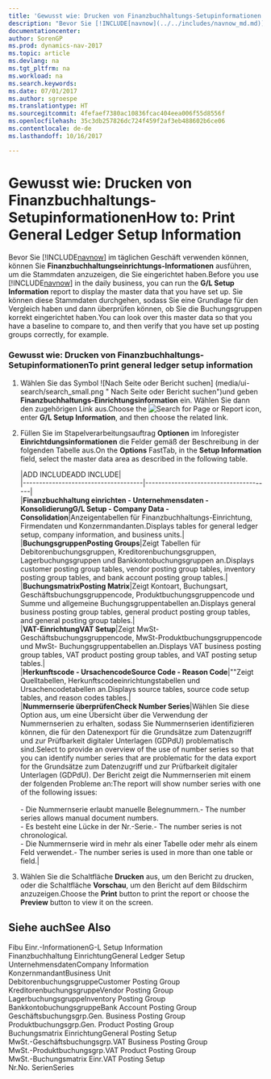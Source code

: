 ```yaml
---
title: 'Gewusst wie: Drucken von Finanzbuchhaltungs-Setupinformationen'
description: "Bevor Sie [!INCLUDE[navnow](../../includes/navnow_md.md)] im täglichen Geschäft verwenden können, können Sie **Finanzbuchhaltungseinrichtungs-Informationen** ausführen, um die Stammdaten anzuzeigen, die Sie eingerichtet haben. Sie können diese Stammdaten durchgehen, sodass Sie eine Grundlage für den Vergleich haben und dann überprüfen können, ob Sie die Buchungsgruppen korrekt eingerichtet haben."
documentationcenter: 
author: SorenGP
ms.prod: dynamics-nav-2017
ms.topic: article
ms.devlang: na
ms.tgt_pltfrm: na
ms.workload: na
ms.search.keywords: 
ms.date: 07/01/2017
ms.author: sgroespe
ms.translationtype: HT
ms.sourcegitcommit: 4fefaef7380ac10836fcac404eea006f55d8556f
ms.openlocfilehash: 35c3db257826dc724f459f2af3eb488602b6ce06
ms.contentlocale: de-de
ms.lasthandoff: 10/16/2017

---
```

# <a name="how-to-print-general-ledger-setup-information"></a><span data-ttu-id="f5bfa-104">Gewusst wie: Drucken von Finanzbuchhaltungs-Setupinformationen</span><span class="sxs-lookup"><span data-stu-id="f5bfa-104">How to: Print General Ledger Setup Information</span></span>
<span data-ttu-id="f5bfa-105">Bevor Sie [!INCLUDE[navnow](../../includes/navnow_md.md)] im täglichen Geschäft verwenden können, können Sie **Finanzbuchhaltungseinrichtungs-Informationen** ausführen, um die Stammdaten anzuzeigen, die Sie eingerichtet haben.</span><span class="sxs-lookup"><span data-stu-id="f5bfa-105">Before you use [!INCLUDE[navnow](../../includes/navnow_md.md)] in the daily business, you can run the **G/L Setup Information** report to display the master data that you have set up.</span></span> <span data-ttu-id="f5bfa-106">Sie können diese Stammdaten durchgehen, sodass Sie eine Grundlage für den Vergleich haben und dann überprüfen können, ob Sie die Buchungsgruppen korrekt eingerichtet haben.</span><span class="sxs-lookup"><span data-stu-id="f5bfa-106">You can look over this master data so that you have a baseline to compare to, and then verify that you have set up posting groups correctly, for example.</span></span>  
  
### <a name="to-print-general-ledger-setup-information"></a><span data-ttu-id="f5bfa-107">Gewusst wie: Drucken von Finanzbuchhaltungs-Setupinformationen</span><span class="sxs-lookup"><span data-stu-id="f5bfa-107">To print general ledger setup information</span></span>  
  
1.  <span data-ttu-id="f5bfa-108">Wählen Sie das Symbol ![Nach Seite oder Bericht suchen] (media/ui-search/search_small.png " Nach Seite oder Bericht suchen")und geben **Finanzbuchhaltungs-Einrichtungsinformation** ein. Wählen Sie dann den zugehörigen Link aus.</span><span class="sxs-lookup"><span data-stu-id="f5bfa-108">Choose the ![Search for Page or Report](media/ui-search/search_small.png "Search for Page or Report icon") icon, enter **G/L Setup Information**, and then choose the related link.</span></span>  
  
2.  <span data-ttu-id="f5bfa-109">Füllen Sie im Stapelverarbeitungsauftrag **Optionen** im Inforegister **Einrichtdungsinformationen** die Felder gemäß der Beschreibung in der folgenden Tabelle aus.</span><span class="sxs-lookup"><span data-stu-id="f5bfa-109">On the **Options** FastTab, in the **Setup Information** field, select the master data area as described in the following table.</span></span>  
  
    |<span data-ttu-id="f5bfa-110">ADD INCLUDE<!--[!INCLUDE[bp_optionsheading](../../includes/bp_tabledescription_md.md)]--></span><span class="sxs-lookup"><span data-stu-id="f5bfa-110">ADD INCLUDE<!--[!INCLUDE[bp_optionsheading](../../includes/bp_tabledescription_md.md)]--></span></span>|  
    |-------------------------------------|---------------------------------------|  
    |<span data-ttu-id="f5bfa-111">**Finanzbuchhaltung einrichten - Unternehmensdaten - Konsolidierung**</span><span class="sxs-lookup"><span data-stu-id="f5bfa-111">**G/L Setup - Company Data - Consolidation**</span></span>|<span data-ttu-id="f5bfa-112">Anzeigentabellen für Finanzbuchhaltungs-Einrichtung, Firmendaten und Konzernmandanten.</span><span class="sxs-lookup"><span data-stu-id="f5bfa-112">Displays tables for general ledger setup, company information, and business units.</span></span>|  
    |<span data-ttu-id="f5bfa-113">**Buchungsgruppen**</span><span class="sxs-lookup"><span data-stu-id="f5bfa-113">**Posting Groups**</span></span>|<span data-ttu-id="f5bfa-114">Zeigt Tabellen für Debitorenbuchungsgruppen, Kreditorenbuchungsgruppen, Lagerbuchungsgruppen und Bankkontobuchungsgruppen an.</span><span class="sxs-lookup"><span data-stu-id="f5bfa-114">Displays customer posting group tables, vendor posting group tables, inventory posting group tables, and bank account posting group tables.</span></span>|  
    |<span data-ttu-id="f5bfa-115">**Buchungsmatrix**</span><span class="sxs-lookup"><span data-stu-id="f5bfa-115">**Posting Matrix**</span></span>|<span data-ttu-id="f5bfa-116">Zeigt Kontoart, Buchungsart, Geschäftsbuchungsgruppencode, Produktbuchungsgruppencode und Summe und allgemeine Buchungsgruppentabellen an.</span><span class="sxs-lookup"><span data-stu-id="f5bfa-116">Displays general business posting group tables, general product posting group tables, and general posting group tables.</span></span>|  
    |<span data-ttu-id="f5bfa-117">**VAT-Einrichtung**</span><span class="sxs-lookup"><span data-stu-id="f5bfa-117">**VAT Setup**</span></span>|<span data-ttu-id="f5bfa-118">Zeigt MwSt-Geschäftsbuchungsgruppencode, MwSt-Produktbuchungsgruppencode und MwSt- Buchungsgruppentabellen an.</span><span class="sxs-lookup"><span data-stu-id="f5bfa-118">Displays VAT business posting group tables, VAT product posting group tables, and VAT posting setup tables.</span></span>|  
    |<span data-ttu-id="f5bfa-119">**Herkunftscode - Ursachencode**</span><span class="sxs-lookup"><span data-stu-id="f5bfa-119">**Source Code - Reason Code**</span></span>|<span data-ttu-id="f5bfa-120">""Zeigt Quelltabellen, Herkunftscodeeinrichtungstabellen und Ursachencodetabellen an.</span><span class="sxs-lookup"><span data-stu-id="f5bfa-120">Displays source tables, source code setup tables, and reason codes tables.</span></span>|  
    |<span data-ttu-id="f5bfa-121">**Nummernserie überprüfen**</span><span class="sxs-lookup"><span data-stu-id="f5bfa-121">**Check Number Series**</span></span>|<span data-ttu-id="f5bfa-122">Wählen Sie diese Option aus, um eine Übersicht über die Verwendung der Nummernserien zu erhalten, sodass Sie Nummernserien identifizieren können, die für den Datenexport für die Grundsätze zum Datenzugriff und zur Prüfbarkeit digitaler Unterlagen (GDPdU) problematisch sind.</span><span class="sxs-lookup"><span data-stu-id="f5bfa-122">Select to provide an overview of the use of number series so that you can identify number series that are problematic for the data export for the Grundsätze zum Datenzugriff und zur Prüfbarkeit digitaler Unterlagen (GDPdU).</span></span> <span data-ttu-id="f5bfa-123">Der Bericht zeigt die Nummernserien mit einem der folgenden Probleme an:</span><span class="sxs-lookup"><span data-stu-id="f5bfa-123">The report will show number series with one of the following issues:</span></span><br /><br /> <span data-ttu-id="f5bfa-124">-   Die Nummernserie erlaubt manuelle Belegnummern.</span><span class="sxs-lookup"><span data-stu-id="f5bfa-124">-   The number series allows manual document numbers.</span></span><br /><span data-ttu-id="f5bfa-125">-   Es besteht eine Lücke in der Nr.-Serie.</span><span class="sxs-lookup"><span data-stu-id="f5bfa-125">-   The number series is not chronological.</span></span><br /><span data-ttu-id="f5bfa-126">-   Die Nummernserie wird in mehr als einer Tabelle oder mehr als einem Feld verwendet.</span><span class="sxs-lookup"><span data-stu-id="f5bfa-126">-   The number series is used in more than one table or field.</span></span>|  
  
3.  <span data-ttu-id="f5bfa-127">Wählen Sie die Schaltfläche **Drucken** aus, um den Bericht zu drucken, oder die Schaltfläche **Vorschau**, um den Bericht auf dem Bildschirm anzuzeigen.</span><span class="sxs-lookup"><span data-stu-id="f5bfa-127">Choose the **Print** button to print the report or choose the **Preview** button to view it on the screen.</span></span>  
  
## <a name="see-also"></a><span data-ttu-id="f5bfa-128">Siehe auch</span><span class="sxs-lookup"><span data-stu-id="f5bfa-128">See Also</span></span>  
 <span data-ttu-id="f5bfa-129">Fibu Einr.-Informationen</span><span class="sxs-lookup"><span data-stu-id="f5bfa-129">G-L Setup Information</span></span>   
 <span data-ttu-id="f5bfa-130">Finanzbuchhaltung Einrichtung</span><span class="sxs-lookup"><span data-stu-id="f5bfa-130">General Ledger Setup</span></span>   
 <span data-ttu-id="f5bfa-131">Unternehmensdaten</span><span class="sxs-lookup"><span data-stu-id="f5bfa-131">Company Information</span></span>   
 <span data-ttu-id="f5bfa-132">Konzernmandant</span><span class="sxs-lookup"><span data-stu-id="f5bfa-132">Business Unit</span></span>   
 <span data-ttu-id="f5bfa-133">Debitorenbuchungsgruppe</span><span class="sxs-lookup"><span data-stu-id="f5bfa-133">Customer Posting Group</span></span>   
 <span data-ttu-id="f5bfa-134">Kreditorenbuchungsgruppe</span><span class="sxs-lookup"><span data-stu-id="f5bfa-134">Vendor Posting Group</span></span>   
 <span data-ttu-id="f5bfa-135">Lagerbuchungsgruppe</span><span class="sxs-lookup"><span data-stu-id="f5bfa-135">Inventory Posting Group</span></span>   
 <span data-ttu-id="f5bfa-136">Bankkontobuchungsgruppe</span><span class="sxs-lookup"><span data-stu-id="f5bfa-136">Bank Account Posting Group</span></span>   
 <span data-ttu-id="f5bfa-137">Geschäftsbuchungsgrp.</span><span class="sxs-lookup"><span data-stu-id="f5bfa-137">Gen. Business Posting Group</span></span>   
 <span data-ttu-id="f5bfa-138">Produktbuchungsgrp.</span><span class="sxs-lookup"><span data-stu-id="f5bfa-138">Gen. Product Posting Group</span></span>   
 <span data-ttu-id="f5bfa-139">Buchungsmatrix Einrichtung</span><span class="sxs-lookup"><span data-stu-id="f5bfa-139">General Posting Setup</span></span>   
 <span data-ttu-id="f5bfa-140">MwSt.-Geschäftsbuchungsgrp.</span><span class="sxs-lookup"><span data-stu-id="f5bfa-140">VAT Business Posting Group</span></span>   
 <span data-ttu-id="f5bfa-141">MwSt.-Produktbuchungsgrp.</span><span class="sxs-lookup"><span data-stu-id="f5bfa-141">VAT Product Posting Group</span></span>   
 <span data-ttu-id="f5bfa-142">MwSt.-Buchungsmatrix Einr.</span><span class="sxs-lookup"><span data-stu-id="f5bfa-142">VAT Posting Setup</span></span>   
 <span data-ttu-id="f5bfa-143">Nr.</span><span class="sxs-lookup"><span data-stu-id="f5bfa-143">No.</span></span> <span data-ttu-id="f5bfa-144">Serien</span><span class="sxs-lookup"><span data-stu-id="f5bfa-144">Series</span></span>
